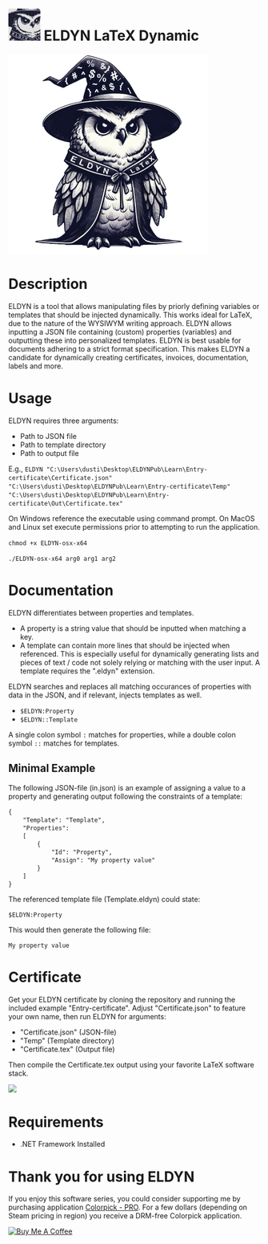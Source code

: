 # <img src="https://raw.githubusercontent.com/jetspiking/ELDYN/main/Images/EldynFavicon.png" width="64" height="64"> ELDYN LaTeX Dynamic
<img src="https://raw.githubusercontent.com/jetspiking/ELDYN/main/Images/Eldyn.jpg" Width="400">

# Description
ELDYN is a tool that allows manipulating files by priorly defining variables or templates that should be injected dynamically. This works ideal for LaTeX, due to the nature of the WYSIWYM writing approach. ELDYN allows inputting a JSON file containing (custom) properties (variables) and outputting these into personalized templates. ELDYN is best usable for documents adhering to a strict format specification. This makes ELDYN a candidate for dynamically creating certificates, invoices, documentation, labels and more.

# Usage
ELDYN requires three arguments:
- Path to JSON file
- Path to template directory
- Path to output file

E.g., ```ELDYN "C:\Users\dusti\Desktop\ELDYNPub\Learn\Entry-certificate\Certificate.json" "C:\Users\dusti\Desktop\ELDYNPub\Learn\Entry-certificate\Temp" "C:\Users\dusti\Desktop\ELDYNPub\Learn\Entry-certificate\Out\Certificate.tex"```

On Windows reference the executable using command prompt. On MacOS and Linux set execute permissions prior to attempting to run the application.

```chmod +x ELDYN-osx-x64```

```./ELDYN-osx-x64 arg0 arg1 arg2```

# Documentation
ELDYN differentiates between properties and templates.
- A property is a string value that should be inputted when matching a key.
- A template can contain more lines that should be injected when referenced. This is especially useful for dynamically generating lists and pieces of text / code not solely relying or matching with the user input. A template requires the ".eldyn" extension.

ELDYN searches and replaces all matching occurances of properties with data in the JSON, and if relevant, injects templates as well.
- ```$ELDYN:Property```
- ```$ELDYN::Template```

A single colon symbol ```:``` matches for properties, while a double colon symbol ```::``` matches for templates.

## Minimal Example
The following JSON-file (in.json) is an example of assigning a value to a property and generating output following the constraints of a template:
```
{
    "Template": "Template",
    "Properties": 
    [
        {
            "Id": "Property",
            "Assign": "My property value"
        }
    ]
}
```
The referenced template file (Template.eldyn) could state:
```
$ELDYN:Property
```
This would then generate the following file:
```
My property value
```

# Certificate
Get your ELDYN certificate by cloning the repository and running the included example "Entry-certificate". Adjust "Certificate.json" to feature your own name, then run ELDYN for arguments:
- "Certificate.json" (JSON-file)
- "Temp" (Template directory)
- "Certificate.tex" (Output file)

Then compile the Certificate.tex output using your favorite LaTeX software stack.

<img src="https://raw.githubusercontent.com/jetspiking/ELDYN/main/Images/Certificate.png" Width="800">

# Requirements
- .NET Framework Installed

# Thank you for using ELDYN
If you enjoy this software series, you could consider supporting me by purchasing application [Colorpick - PRO](https://store.steampowered.com/app/1388790/Colorpick__PRO). For a few dollars (depending on Steam pricing in region) you receive a DRM-free Colorpick application.

<a href="https://www.buymeacoffee.com/DustinHendriks" target="_blank"><img src="https://cdn.buymeacoffee.com/buttons/default-orange.png" alt="Buy Me A Coffee" height="41" width="174"></a>

